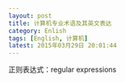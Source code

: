```yaml
---
layout: post
title: 计算机专业术语及其英文表达
category: Enlish
tags: [English, 计算机]
latest: 2015年03月29日 20:01:44
---
```


正则表达式：regular expressions  

